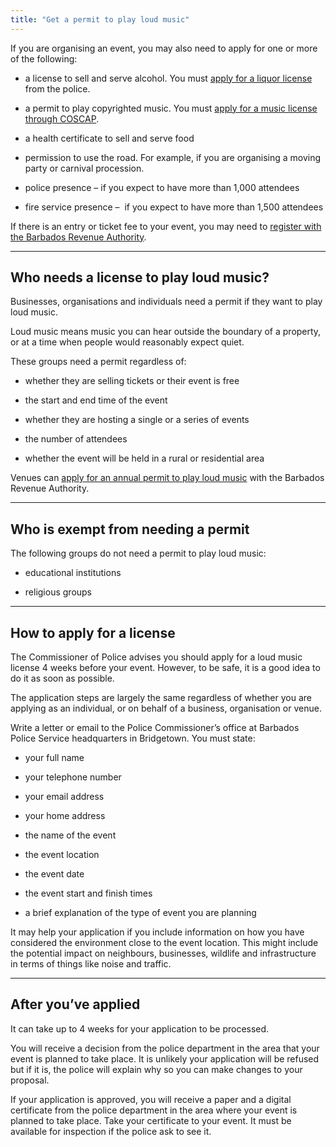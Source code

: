 ```yaml
---
title: "Get a permit to play loud music"
---
```


If you are organising an event, you may also need to apply for one or more of the following: 

- a license to sell and serve alcohol. You must [apply for a liquor license](https://liquorlicence.gov.bb/) from the police.

- a permit to play copyrighted music. You must [apply for a music license through COSCAP](https://coscap.org/tariffs).

- a health certificate to sell and serve food

- permission to use the road. For example, if you are organising a moving party or carnival procession.

- police presence – if you expect to have more than 1,000 attendees

- fire service presence –  if you expect to have more than 1,500 attendees

If there is an entry or ticket fee to your event, you may need to [register with the Barbados Revenue Authority](https://bra.gov.bb/).

---

## Who needs a license to play loud music?

Businesses, organisations and individuals need a permit if they want to play loud music. 

Loud music means music you can hear outside the boundary of a property, or at a time when people would reasonably expect quiet.

These groups need a permit regardless of:

- whether they are selling tickets or their event is free

- the start and end time of the event  

- whether they are hosting a single or a series of events

- the number of attendees

- whether the event will be held in a rural or residential area

Venues can [apply for an annual permit to play loud music](https://publicentertainment.bra.gov.bb/) with the Barbados Revenue Authority.

---

## Who is exempt from needing a permit

The following groups do not need a permit to play loud music:

- educational institutions

- religious groups

---

## How to apply for a license 

The Commissioner of Police advises you should apply for a loud music license 4 weeks before your event. However, to be safe, it is a good idea to do it as soon as possible.

The application steps are largely the same regardless of whether you are applying as an individual, or on behalf of a business, organisation or venue. 

Write a letter or email to the Police Commissioner’s office at Barbados Police Service headquarters in Bridgetown. You must state:

- your full name

- your telephone number

- your email address

- your home address

- the name of the event 

- the event location 

- the event date

- the event start and finish times

- a brief explanation of the type of event you are planning

It may help your application if you include information on how you have considered the environment close to the event location. This might include the potential impact on neighbours, businesses, wildlife and infrastructure in terms of things like noise and traffic.

---

## After you’ve applied

It can take up to 4 weeks for your application to be processed. 

You will receive a decision from the police department in the area that your event is planned to take place. It is unlikely your application will be refused but if it is, the police will explain why so you can make changes to your proposal.

If your application is approved, you will receive a paper and a digital certificate from the police department in the area where your event is planned to take place. Take your certificate to your event. It must be available for inspection if the police ask to see it.
